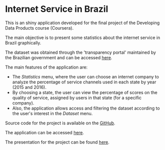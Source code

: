 Internet Service in Brazil
=========================

This is an shiny application developed for the final project of the Developing Data Products course (Coursera).

The main objective is to present some statistics about the internet service in Brazil graphically.

The dataset was obtained through the 'transparency portal' maintained by the Brazilian government and can be accessed [here](http://dados.gov.br/dataset/resultado-consolidado-da-pesquisa-banda-larga-fixa).

The main features of the application are:

* The *Statistics* menu, where the user can choose an internet company to analyze the percentage of service channels used in each state by year (2015 and 2016). 
* By choosing a state, the user can view the percentage of scores on the quality of service, assigned by users in that state (for a specific company).
* Also, the application allows access and filtering the dataset according to the user's interest in the *Dataset* menu. 

Source code for the project is available on the [GitHub](https://github.com/mmondelli/datasciencecoursera/tree/gh-pages/Data_Products/Project).

The application can be accessed [here](https://mmondelli.shinyapps.io/data_products_project_-_coursera/).

The presentation for the project can be found [here]().


